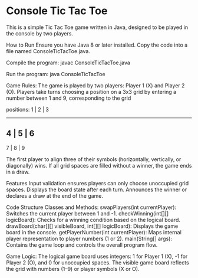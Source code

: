 # Console Tic Tac Toe

This is a simple Tic Tac Toe game written in Java, designed to be played in the console by two players.

How to Run
Ensure you have Java 8 or later installed.
Copy the code into a file named ConsoleTicTacToe.java.

Compile the program:
javac ConsoleTicTacToe.java

Run the program:
java ConsoleTicTacToe

Game Rules:
The game is played by two players: Player 1 (X) and Player 2 (O).
Players take turns choosing a position on a 3x3 grid by entering a number between 1 and 9, corresponding to the grid

positions:
1 | 2 | 3

---

## 4 | 5 | 6

7 | 8 | 9

The first player to align three of their symbols (horizontally, vertically, or diagonally) wins.
If all grid spaces are filled without a winner, the game ends in a draw.

Features
Input validation ensures players can only choose unoccupied grid spaces.
Displays the board state after each turn.
Announces the winner or declares a draw at the end of the game.

Code Structure
Classes and Methods:
swapPlayers(int currentPlayer): Switches the current player between 1 and -1.
checkWinning(int[][] logicBoard): Checks for a winning condition based on the logical board.
drawBoard(char[][] visibleBoard, int[][] logicBoard): Displays the game board in the console.
getPlayerNumber(int currentPlayer): Maps internal player representation to player numbers (1 or 2).
main(String[] args): Contains the game loop and controls the overall program flow.

Game Logic:
The logical game board uses integers: 1 for Player 1 (X), -1 for Player 2 (O), and 0 for unoccupied spaces.
The visible game board reflects the grid with numbers (1–9) or player symbols (X or O).
